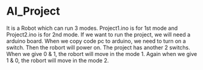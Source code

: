 # AI_Project
It is a Robot which can run 3 modes. Project1.ino is for 1st mode and Project2.ino is for 2nd mode. If we want to run the project, we will 
need a arduino board. When we copy code pc to arduino, we need to turn on a switch. Then the robort will power on. The project has another 2 switchs. When we give 0 & 1, the robort will move in the mode 1. Again when we give 1 & 0,  the robort will move in the mode 2.  
